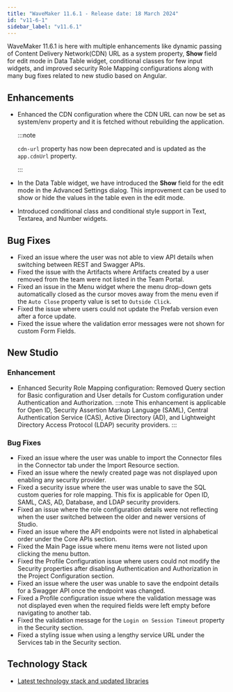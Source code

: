 ```yaml
---
title: "WaveMaker 11.6.1 - Release date: 18 March 2024"
id: "v11-6-1"
sidebar_label: "v11.6.1"
---
```


WaveMaker 11.6.1 is here with multiple enhancements like dynamic passing of Content Delivery Network(CDN) URL as a system property, **Show** field for edit mode in Data Table widget, conditional classes for few input widgets, and improved security Role Mapping configurations along with many bug fixes related to new studio based on Angular.


## Enhancements

- Enhanced the CDN configuration where the CDN URL can now be set as system/env property and it is fetched without rebuilding the application.

  :::note

  `cdn-url` property has now been deprecated and is updated as the `app.cdnUrl` property.

  :::

- In the Data Table widget, we have introduced the **Show** field for the edit mode in the Advanced Settings dialog. This improvement can be used to show or hide the values in the table even in the edit mode.
- Introduced conditional class and conditional style support in Text, Textarea, and Number widgets.

## Bug Fixes

- Fixed an issue where the user was not able to view API details when switching between REST and Swagger APIs.
- Fixed the issue with the Artifacts where Artifacts created by a user removed from the team were not listed in the Team Portal.
- Fixed an issue in the Menu widget where the menu drop-down gets automatically closed as the cursor moves away from the menu even if the `Auto Close` property value is set to `Outside Click`. 
- Fixed the issue where users could not update the Prefab version even after a force update.
- Fixed the issue where the validation error messages were not shown for custom Form Fields.

## New Studio

### Enhancement

- Enhanced Security Role Mapping configuration: Removed Query section for Basic configuration and User details for Custom configuration under Authentication and Authorization.
  :::note
  This enhancement is applicable for Open ID, Security Assertion Markup Language (SAML), Central Authentication Service (CAS), Active Directory (AD), and Lightweight Directory Access Protocol (LDAP) security providers.
  :::

### Bug Fixes

- Fixed an issue where the user was unable to import the Connector files in the Connector tab under the Import Resource section.
- Fixed an issue where the newly created page was not displayed upon enabling any security provider.
- Fixed a security issue where the user was unable to save the SQL custom queries for role mapping. This fix is applicable for Open ID, SAML, CAS, AD, Database, and LDAP security providers.
- Fixed an issue where the role configuration details were not reflecting when the user switched between the older and newer versions of Studio.
- Fixed an issue where the API endpoints were not listed in alphabetical order under the Core APIs section.
- Fixed the Main Page issue where menu items were not listed upon clicking the menu button.
- Fixed the Profile Configuration issue where users could not modify the Security properties after disabling Authentication and Authorization in the Project Configuration section.
- Fixed an issue where the user was unable to save the endpoint details for a Swagger API once the endpoint was changed.
- Fixed a Profile configuration issue where the validation message was not displayed even when the required fields were left empty before navigating to another tab.
- Fixed the validation message for the `Login on Session Timeout` property in the Security section.
- Fixed a styling issue when using a lengthy service URL under the Services tab in the Security section.

## Technology Stack

- [Latest technology stack and updated libraries](/learn/wavemaker-release-notes#technology-stack)